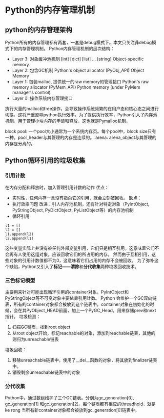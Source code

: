 
# Python的内存管理机制

## python的内存管理架构
Python所有的内存管理都有两套，一套是debug模式下。本文只关注非debug模式下的内存管理机制。
Python内存管理机制的层次结构：
- Layer 3: 对象缓冲池机制
\[int\] \[dict\] \[list\] ... \[string\] Object-specific memory
- Layer 2: 包含GC机制
Python's object allocator (PyObj_API)
Object Memory
- Layer 1: 包装malloc, 提供统一的raw memory的管理接口
Python's raw memory allocator (PyMem_API)
Python memory (under PyMem manager's control)
- Layer 0: 操作系统内存管理接口

执行大量的malloc和free操作，会导致操作系统频繁的在用户态和核心态之间进行切换，这将严重影响python执行效率。为了提供执行效率，Python引入了内存池机制，用于管理小块内存的申请和释放，这也就是Pymalloc机制。

block
pool: 一个pool大小通常为一个系统内存页。每个pool中，block size只有一种。pool_header与其管理的内存是连续的。
arena: arena_object与其管理的内存是分离的。

## Python循环引用的垃圾收集
### 引用计数
在内存分配和释放时，加入管理引用计数的动作
优点：
 - 实时性，任何内存一旦没有指向它的引用，就会立刻被回收。
缺点：
 - 执行效率问题
 改进：引人内存池机制，还有针对特定对象（PyIntObject, PyStringObject, PyDictObject, PyListObject等）的内存池机制
 - 循环引用
```
l1 = []
l2 = []
l1.append(l2)
l2.append(l1)
```
这些变量实际上并没有被任何外部变量引用，它们只是相互引用。这意味着它们不会再有人使用这组对象，应该回收它们的所占用的内存。
然而由于互相引用，这些对象的引用计数值都不为0，这意味着它们占用的内存不会被回收。
为了弥补这个缺陷，Python又引入了**标记——清除**和**分代收集**两种垃圾回收技术。

### 三色标记模型
主要用来针对可能出现循环引用的container对象。PyIntObject和PyStringObject等不可变对象主要依靠引用计数。
Python 会维护一个GC双向链表，所有的container对象都会被放到这个链表中。container对象在初始化的时候，会在其PyObject_HEAD前面，加上一个PyGC_Head，用来存储prev和next指针。
垃圾检测：
1. 扫描GC链表，找到root object
2. 从root object开始，标记reachable的对象，添加到reachable链表，其他的则归为unreachable链表

垃圾回收：
1. 移除unreachable链表中，使用了__del__函数的对象，将其放到finalizer链表中。
2. 销毁剩余unreachable链表中的对象

### 分代收集
Python中，通过数组维护了三个GC链表。分别为gc_generation[0], gc_generation[1] 和gc_generation[2]。每个链表都有相应的threadhold，就是ke rong
当所有新container对象都会被放到gc_generation[0]链表中。
<!--stackedit_data:
eyJoaXN0b3J5IjpbMTc5Njc5NTc3NSwxNTc2NDc2NTIzLDc0Mz
k2NTIyMSwtNTk1NzU4NjMyLC02MzI5ODQ0MTUsLTEzOTQ1NTg5
MDcsODEyNjQ5NDEsLTExODgxNzMwMDEsODIyNTMzOTE0LC0yMD
U1NzU5NDY5LDExNzI2ODMyNDFdfQ==
-->